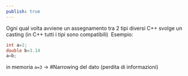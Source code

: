 ```yaml
---
publish: true
---
```


Ogni qual volta avviene un assegnamento tra 2 tipi diversi C++ svolge un casting (in C++ tutti i tipi sono compatibili) 
Esempio:  
```c++
int a=2; 
double b=3.14 
a=b;
```
in memoria `a=3` -> #Narrowing del dato (perdita di informazioni)